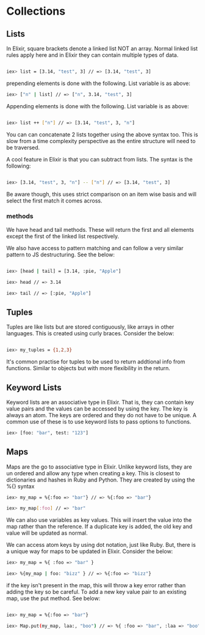 # Collections

## Lists

In Elixir, square brackets denote a linked list NOT an array. Normal linked list rules apply here and in Elixir they can contain multiple types of data.

```bash

iex> list = [3.14, "test", 3] // => [3.14, "test", 3]

```

prepending elements is done with the following. List variable is as above:

```bash
iex> ["n" | list] // => ["n", 3.14, "test", 3]


```

Appending elements is done with the following. List variable is as above:

```bash

iex> list ++ ["n"] // => [3.14, "test", 3, "n"]

```

You can can concatenate 2 lists together using the above syntax too. This is slow from a time complexity perspective as the entire structure will need to be traversed.

A cool feature in Elixir is that you can subtract from lists. The syntax is the following:

```bash

iex> [3.14, "test", 3, "n"] -- ["n"] // => [3.14, "test", 3]

```

Be aware though, this uses strict comparison on an item wise basis and will select the first match it comes across.

### methods

We have head and tail methods. These will return the first and all elements except the first of the linked list respectively.

We also have access to pattern matching and can follow a very similar pattern to JS destructuring. See the below:

```bash

iex> [head | tail] = [3.14, :pie, "Apple"]

iex> head // => 3.14

iex> tail // => [:pie, "Apple"]

```

## Tuples

Tuples are like lists but are stored contiguously, like arrays in other languages. This is created using curly braces. Consider the below:

```bash

iex> my_tuples = {1,2,3}

```

It's common practise for tuples to be used to return addtional info from functions. Similar to objects but with more flexibility in the return.


## Keyword Lists

Keyword lists are an associative type in Elixir. That is, they can contain key value pairs and the values can be accessed by using the key. The key is always an atom. The keys are ordered and they do not have to be unique. A common use of these is to use keyword lists to pass options to functions.

```bash
iex> [foo: "bar", test: "123"]

```


## Maps

Maps are the go to associative type in Elixir. Unlike keyword lists, they are un ordered and allow any type when creating a key. This is closest to dictionaries and hashes in Ruby and Python. They are created by using the %{} syntax

```bash
iex> my_map = %{:foo => "bar"} // => %{:foo => "bar"}

iex> my_map[:foo] // => "bar"

```

We can also use variables as key values. This will insert the value into the map rather than the reference. If a duplicate key is added, the old key and value will be updated as normal.

We can access atom keys by using dot notation, just like Ruby. But, there is a unique way for maps to be updated in Elixir. Consider the below:

```bash
iex> my_map = %{ :foo => "bar" }

iex> %{my_map | foo: "bizz" } // => %{:foo => "bizz"}

```

if the key isn't present in the map, this will throw a key error rather than adding the key so be careful. To add a new key value pair to an existing map, use the put method. See below:

```bash

iex> my_map = %{:foo => "bar"}

iex> Map.put(my_map, laa:, "boo") // => %{ :foo => "bar", :laa => "boo" }

```

